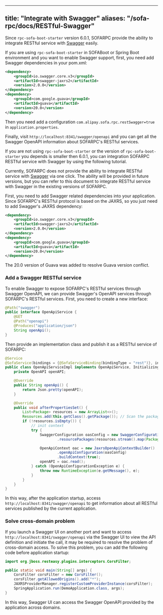 
---

title: "Integrate with Swagger"
aliases: "/sofa-rpc/docs/RESTful-Swagger"
---

Since `rpc-sofa-boot-starter` version 6.0.1, SOFARPC provide the ability to integrate RESTful service with [Swagger](https://swagger.io/) easily.

If you are using `rpc-sofa-boot-starter` in SOFABoot or Spring Boot environment and you want to enable Swagger support, first, you need add Swagger dependencies in your pom.xml:

```xml
<dependency>
    <groupId>io.swagger.core.v3</groupId>
    <artifactId>swagger-jaxrs2</artifactId>
    <version>2.0.0</version>
</dependency>
<dependency>
    <groupId>com.google.guava</groupId>
    <artifactId>guava</artifactId>
    <version>20.0</version>
</dependency>
```

Then you need add a configuration `com.alipay.sofa.rpc.restSwagger=true` in `application.properties`.

Finally, visit `http://localhost:8341/swagger/openapi` and you can get all the Swagger OpenAPI information about SOFARPC's RESTful services.

If you are not using `rpc-sofa-boot-starter` or the version of `rpc-sofa-boot-starter` you depends is smaller then 6.0.1, you can integration SOFARPC RESTful service with Swagger by using the following tutorial.

Currently, SOFARPC does not provide the ability to integrate RESTful service with [Swagger](https://swagger.io/) via one click. The ability will be provided in future versions, but you can refer to this document to integrate RESTful service with Swagger in the existing versions of SOFARPC.

First, you need to add Swagger related dependencies into your application. Since SOFARPC's RESTful protocol is based on the JAXRS, so you just need to add Swagger's JAXRS dependency:

```xml
<dependency>
    <groupId>io.swagger.core.v3</groupId>
    <artifactId>swagger-jaxrs2</artifactId>
    <version>2.0.0</version>
</dependency>
<dependency>
    <groupId>com.google.guava</groupId>
    <artifactId>guava</artifactId>
    <version>20.0</version>
</dependency>
```

The 20.0 version of Guava was added to resolve Guava version conflict.

### Add a Swagger RESTful service

To enable Swagger to expose SOFARPC's RESTful services through Swagger OpenAPI, we can provide Swagger's OpenAPI services through SOFARPC's RESTful services. First, you need to create a new interface:

```java
@Path("swagger")
public interface OpenApiService {
    @GET
    @Path("openapi")
    @Produces("application/json")
    String openApi();
}
```

Then provide an implementation class and publish it as a RESTful service of SOFARPC:

```java
@Service
@SofaService(bindings = {@SofaServiceBinding(bindingType = "rest")}, interfaceType = OpenApiService.class)
public class OpenApiServiceImpl implements OpenApiService, InitializingBean {
    private OpenAPI openAPI;

    @Override
    public String openApi() {
        return Json.pretty(openAPI);
    }

    @Override
    public void afterPropertiesSet() {
        List<Package> resources = new ArrayList<>();
        Resources.add(this.getClass().getPackage()); // Scan the package of the current class, or scan the packages of other SOFARPC RESTful service interfaces.
        if (!resources.isEmpty()) {
            // init context
            try {
                SwaggerConfiguration oasConfig = new SwaggerConfiguration()
                        .resourcePackages(resources.stream().map(Package::getName).collect(Collectors.toSet()));

                OpenApiContext oac = new JaxrsOpenApiContextBuilder()
                        .openApiConfiguration(oasConfig)
                        .buildContext(true);
                openAPI = oac.read();
            } catch (OpenApiConfigurationException e) {
                throw new RuntimeException(e.getMessage(), e);
            }
        }
    }
}
```

In this way, after the application startup, access `http://localhost:8341/swagger/openapi` to get information about all RESTful services published by the current application.

### Solve cross-domain problem

If you launch a Swagger UI on another port and want to access `http://localhost:8341/swagger/openapi` via the Swagger UI to view the API definition and initiate the call, it may be required to resolve the problem of cross-domain access. To solve this problem, you can add the following code before application startup:

```java
import org.jboss.resteasy.plugins.interceptors.CorsFilter;

public static void main(String[] args) {
    CorsFilter corsFilter = new CorsFilter();
    corsFilter.getAllowedOrigins().add("*");
    JAXRSProviderManager.registerCustomProviderInstance(corsFilter);
    SpringApplication.run(DemoApplication.class, args);
}
```

In this way, Swagger UI can access the Swagger OpenAPI provided by the application across domains.
